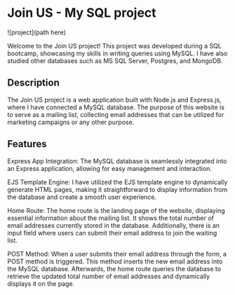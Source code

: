 # Join US - My SQL project
![project](path here)

Welcome to the Join US project! This project was developed during a SQL bootcamp, showcasing my skills in writing queries using MySQL.
I have also studied other databases such as MS SQL Server, Postgres, and MongoDB.

## Description

The Join US project is a web application built with Node.js and Express.js, where I have connected a MySQL database. The purpose of this website is to serve as a mailing list, collecting email addresses that can be utilized for marketing campaigns or any other purpose.

## Features
Express App Integration: The MySQL database is seamlessly integrated into an Express application, allowing for easy management and interaction.

EJS Template Engine: I have utilized the EJS template engine to dynamically generate HTML pages, making it straightforward to display information from the database and create a smooth user experience.

Home Route: The home route is the landing page of the website, displaying essential information about the mailing list. It shows the total number of email addresses currently stored in the database. Additionally, there is an input field where users can submit their email address to join the waiting list.

POST Method: When a user submits their email address through the form, a POST method is triggered. This method inserts the new email address into the MySQL database. Afterwards, the home route queries the database to retrieve the updated total number of email addresses and dynamically displays it on the page.
 
